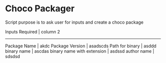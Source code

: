# Choco Packager

Script purpose is to ask user for inputs and create a choco package

Inputs Required | column 2
---------------   ------------
Package Name | akdc
Package Version | asadscds
Path for binary | asddd
binary name | ascdas
binary name with extension | asdssd
author name | sdsdsd

